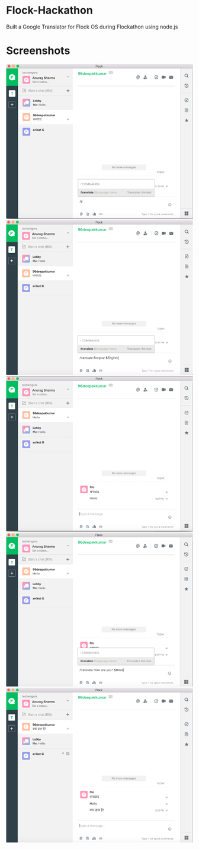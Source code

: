 # Flock-Hackathon
Built a Google Translator for Flock OS during Flockathon using node.js

# Screenshots

<img src="img/Screen Shot 2017-01-12 at 11.36.42 PM.png">  
<img src="img/Screen Shot 2017-01-12 at 11.37.17 PM.png">
<img src="img/Screen Shot 2017-01-12 at 11.37.39 PM.png">  
<img src="img/Screen Shot 2017-01-12 at 11.38.13 PM.png">
<img src="img/Screen Shot 2017-01-12 at 11.38.26 PM.png">
